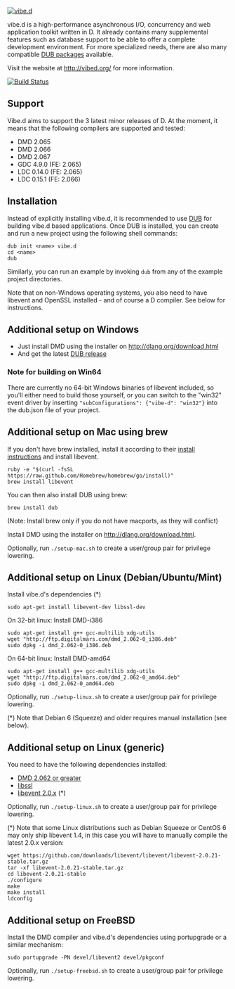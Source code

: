 [![vibe.d](http://vibed.org/images/logo-and-title.png)](http://vibed.org)

vibe.d is a high-performance asynchronous I/O, concurrency and web application
toolkit written in D. It already contains many supplemental features such as
database support to be able to offer a complete development environment. For
more specialized needs, there are also many compatible
[DUB packages](http://code.dlang.org/?sort=updated&category=library.vibed)
available.

Visit the website at <http://vibed.org/> for more information.

[![Build Status](https://travis-ci.org/rejectedsoftware/vibe.d.png)](https://travis-ci.org/rejectedsoftware/vibe.d)


Support
-------

Vibe.d aims to support the 3 latest minor releases of D.
At the moment, it means that the following compilers are supported and tested:
- DMD 2.065
- DMD 2.066
- DMD 2.067
- GDC 4.9.0 (FE: 2.065)
- LDC 0.14.0 (FE: 2.065)
- LDC 0.15.1 (FE: 2.066)


Installation
------------

Instead of explicitly installing vibe.d, it is recommended to use 
[DUB](https://github.com/rejectedsoftware/dub) for building vibe.d based
applications. Once DUB is installed, you can create and run a new project
using the following shell commands:

    dub init <name> vibe.d
    cd <name>
    dub

Similarly, you can run an example by invoking `dub` from any of the
example project directories.

Note that on non-Windows operating systems, you also need to have
libevent and OpenSSL installed - and of course a D compiler. See below
for instructions.


Additional setup on Windows
---------------------------

 - Just install DMD using the installer on <http://dlang.org/download.html>
 - And get the latest [DUB release](http://code.dlang.org/download)

### Note for building on Win64

There are currently no 64-bit Windows binaries of libevent included, so you'll either need to build those yourself, or you can switch to the "win32" event driver by inserting `"subConfigurations": {"vibe-d": "win32"}` into the dub.json file of your project.


Additional setup on Mac using brew
----------------------------------

If you don't have brew installed, install it according to their [install
instructions](<http://www.brew.sh>) and
install libevent.

    ruby -e "$(curl -fsSL https://raw.github.com/Homebrew/homebrew/go/install)"
    brew install libevent

You can then also install DUB using brew:

    brew install dub

(Note: Install brew only if you do not have macports, as they will conflict)

Install DMD using the installer on <http://dlang.org/download.html>.
 
Optionally, run `./setup-mac.sh` to create a user/group pair for privilege lowering.


Additional setup on Linux (Debian/Ubuntu/Mint)
----------------------------------------------

Install vibe.d's dependencies (*)

    sudo apt-get install libevent-dev libssl-dev


On 32-bit linux: Install DMD-i386

    sudo apt-get install g++ gcc-multilib xdg-utils
    wget "http://ftp.digitalmars.com/dmd_2.062-0_i386.deb"
    sudo dpkg -i dmd_2.062-0_i386.deb


On 64-bit linux: Install DMD-amd64

    sudo apt-get install g++ gcc-multilib xdg-utils
    wget "http://ftp.digitalmars.com/dmd_2.062-0_amd64.deb"
    sudo dpkg -i dmd_2.062-0_amd64.deb


Optionally, run `./setup-linux.sh` to create a user/group pair for privilege lowering.

(*) Note that Debian 6 (Squeeze) and older requires manual installation (see below).


Additional setup on Linux (generic)
-----------------------------------

You need to have the following dependencies installed:

 - [DMD 2.062 or greater](http://dlang.org/download)
 - [libssl](http://www.openssl.org/source/)
 - [libevent 2.0.x](http://libevent.org/) (*)

Optionally, run `./setup-linux.sh` to create a user/group pair for privilege lowering.

(*) Note that some Linux distributions such as Debian Squeeze or CentOS 6 may only ship libevent 1.4, in this case you will have to manually compile the latest 2.0.x version:

```
wget https://github.com/downloads/libevent/libevent/libevent-2.0.21-stable.tar.gz
tar -xf libevent-2.0.21-stable.tar.gz
cd libevent-2.0.21-stable
./configure
make
make install
ldconfig
```


Additional setup on FreeBSD
---------------------------

Install the DMD compiler and vibe.d's dependencies using portupgrade or a similar mechanism:

    sudo portupgrade -PN devel/libevent2 devel/pkgconf

Optionally, run `./setup-freebsd.sh` to create a user/group pair for privilege lowering.
